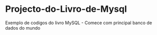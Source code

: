 # Projecto-do-Livro-de-Mysql
Exemplo de codigos do livro MySQL - Comece com principal banco de dados do mundo
